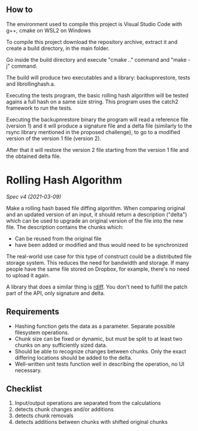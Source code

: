 ## How to
The environment used to compile this project is Visual Studio Code with g++, cmake on WSL2 on Windows

To compile this project download the repository archive, extract it and create a build directory,
in the main folder.

Go inside the build directory and execute "cmake .." command and "make -j" command.

The build will produce two executables and a library: backupnrestore, tests and librollinghash.a.

Executing the tests program, the basic rolling hash algorithm will be tested agains a full hash on a same size string. This program uses the catch2 framework to run the tests.

Executing the backupnrestore binary the program will read a reference file (version 1) and it will produce a signature file and a delta file (similarly to the rsync library mentioned in the proposed challenge), to go to a modified version of the version 1 file (version 2).

After that it will restore the version 2 file starting from the version 1 file and the obtained delta file.

# Rolling Hash Algorithm
_Spec v4 (2021-03-09)_

Make a rolling hash based file diffing algorithm. When comparing original and an updated version of an input, it should return a description ("delta") which can be used to upgrade an original version of the file into the new file. The description contains the chunks which:
- Can be reused from the original file
- have been added or modified and thus would need to be synchronized

The real-world use case for this type of construct could be a distributed file storage system. This reduces the need for bandwidth and storage. If many people have the same file stored on Dropbox, for example, there's no need to upload it again.

A library that does a similar thing is [rdiff](https://linux.die.net/man/1/rdiff). You don't need to fulfill the patch part of the API, only signature and delta.

## Requirements
- Hashing function gets the data as a parameter. Separate possible filesystem operations.
- Chunk size can be fixed or dynamic, but must be split to at least two chunks on any sufficiently sized data.
- Should be able to recognize changes between chunks. Only the exact differing locations should be added to the delta.
- Well-written unit tests function well in describing the operation, no UI necessary.

## Checklist
1. Input/output operations are separated from the calculations
2. detects chunk changes and/or additions
3. detects chunk removals
4. detects additions between chunks with shifted original chunks

